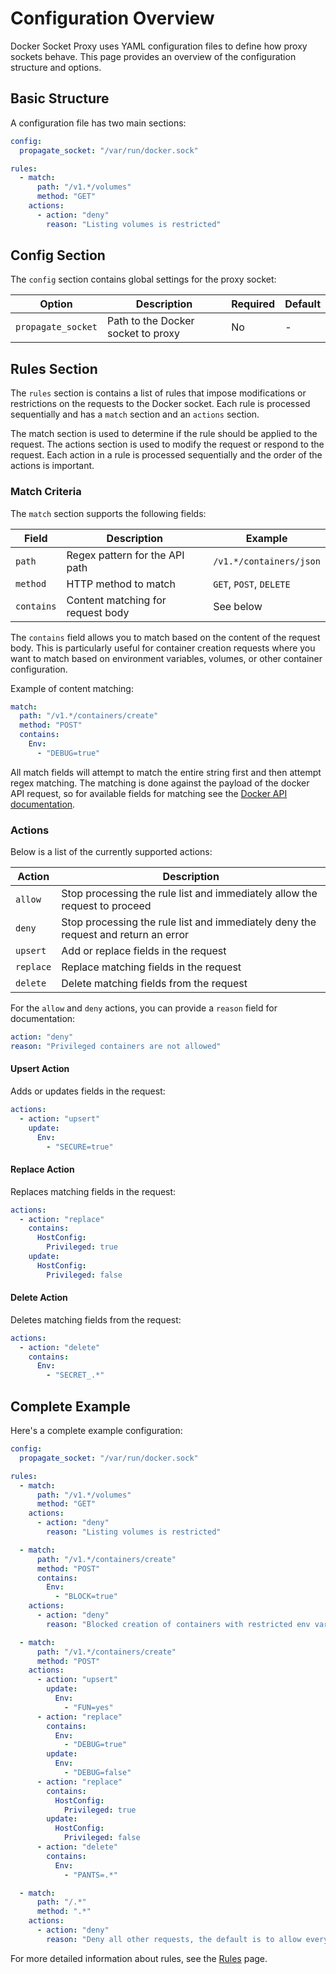 # Configuration Overview

Docker Socket Proxy uses YAML configuration files to define how proxy sockets behave. This page provides an overview of the configuration structure and options.

## Basic Structure

A configuration file has two main sections:

```yaml
config:
  propagate_socket: "/var/run/docker.sock"

rules:
  - match:
      path: "/v1.*/volumes"
      method: "GET"
    actions:
      - action: "deny"
        reason: "Listing volumes is restricted"
```

## Config Section

The `config` section contains global settings for the proxy socket:

| Option | Description | Required | Default |
|--------|-------------|----------|---------|
| `propagate_socket` | Path to the Docker socket to proxy | No | - |

## Rules Section

The `rules` section is contains a list of rules that impose modifications or restrictions on the requests to the Docker socket. Each rule is processed sequentially and has a `match` section and an `actions` section.

The match section is used to determine if the rule should be applied to the request. The actions section is used to modify the request or respond to the request. Each action in a rule is processed sequentially and the order of the actions is important.

### Match Criteria

The `match` section supports the following fields:

| Field | Description | Example |
|-------|-------------|---------|
| `path` | Regex pattern for the API path | `/v1.*/containers/json` |
| `method` | HTTP method to match | `GET`, `POST`, `DELETE` |
| `contains` | Content matching for request body | See below |

The `contains` field allows you to match based on the content of the request body. This is particularly useful for container creation requests where you want to match based on environment variables, volumes, or other container configuration.

Example of content matching:

```yaml
match:
  path: "/v1.*/containers/create"
  method: "POST"
  contains:
    Env:
      - "DEBUG=true"
```

All match fields will attempt to match the entire string first and then attempt regex matching. The matching is done against the payload of the docker API request, so for available fields for matching see the [Docker API documentation](https://docs.docker.com/engine/api/).

### Actions

Below is a list of the currently supported actions:

| Action | Description |
|--------|-------------|
| `allow` | Stop processing the rule list and immediately allow the request to proceed |
| `deny` | Stop processing the rule list and immediately deny the request and return an error |
| `upsert` | Add or replace fields in the request |
| `replace` | Replace matching fields in the request |
| `delete` | Delete matching fields from the request |

For the `allow` and `deny` actions, you can provide a `reason` field for documentation:

```yaml
action: "deny"
reason: "Privileged containers are not allowed"
```

#### Upsert Action

Adds or updates fields in the request:

```yaml
actions:
  - action: "upsert"
    update:
      Env:
        - "SECURE=true"
```

#### Replace Action

Replaces matching fields in the request:

```yaml
actions:
  - action: "replace"
    contains:
      HostConfig:
        Privileged: true
    update:
      HostConfig:
        Privileged: false
```

#### Delete Action

Deletes matching fields from the request:

```yaml
actions:
  - action: "delete"
    contains:
      Env:
        - "SECRET_.*"
```

## Complete Example

Here's a complete example configuration:

```yaml
config:
  propagate_socket: "/var/run/docker.sock"

rules:
  - match:
      path: "/v1.*/volumes"
      method: "GET"
    actions:
      - action: "deny"
        reason: "Listing volumes is restricted"

  - match:
      path: "/v1.*/containers/create"
      method: "POST"
      contains:
        Env:
          - "BLOCK=true"
    actions:
      - action: "deny"
        reason: "Blocked creation of containers with restricted env variables"

  - match:
      path: "/v1.*/containers/create"
      method: "POST"
    actions:
      - action: "upsert"
        update:
          Env:
            - "FUN=yes"
      - action: "replace"
        contains:
          Env:
            - "DEBUG=true"
        update:
          Env:
            - "DEBUG=false"
      - action: "replace"
        contains:
          HostConfig:
            Privileged: true
        update:
          HostConfig:
            Privileged: false
      - action: "delete"
        contains:
          Env:
            - "PANTS=.*"

  - match:
      path: "/.*"
      method: ".*"
    actions:
      - action: "deny"
        reason: "Deny all other requests, the default is to allow everything"
```

For more detailed information about rules, see the [Rules](rules.md) page.
